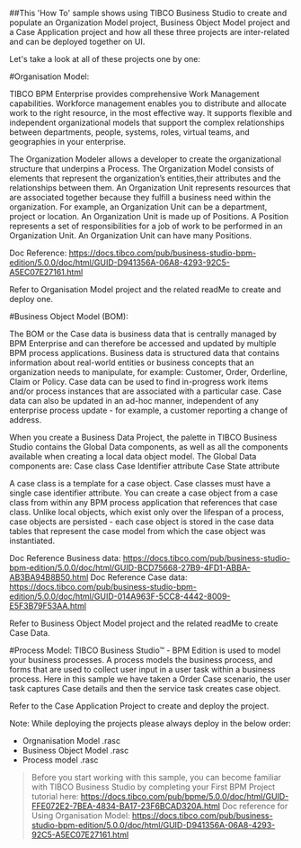 ##This 'How To' sample shows using TIBCO Business Studio to create and populate an Organization Model project, Business Object Model project and a Case Application project and how all these three projects are inter-related and can be deployed together on UI.

Let's take a look at all of these projects one by one:

#Organisation Model:

TIBCO BPM Enterprise provides comprehensive Work Management capabilities. Workforce management enables you to distribute and allocate work to the right resource, in the most effective way. 
It supports flexible and independent organizational models that support the complex relationships between departments, people, systems, roles, virtual
teams, and geographies in your enterprise.

The Organization Modeler allows a developer to create the organizational structure that underpins a Process. The Organization Model consists of elements that represent the organization’s entities,their attributes and the relationships between them.
An Organization Unit represents resources that are associated together because they fulfill a business need within the organization. For example, an Organization Unit can be a department, project or location. An Organization Unit is made up of Positions. A Position represents a set of responsibilities for a job of work to be performed in an Organization Unit. An Organization Unit can have many Positions.

Doc Reference: https://docs.tibco.com/pub/business-studio-bpm-edition/5.0.0/doc/html/GUID-D941356A-06A8-4293-92C5-A5EC07E27161.html

Refer to Organisation Model project and the related readMe to create and deploy one.

#Business Object Model (BOM):

The BOM or the Case data is business data that is centrally managed by BPM Enterprise and can therefore be accessed and updated by multiple BPM process applications.
Business data is structured data that contains information about real-world entities or business concepts that an organization needs to manipulate, for example: Customer, Order, Orderline, Claim or Policy.
Case data can be used to find in-progress work items and/or process instances that are associated with a particular case. Case data can also be updated in an ad-hoc manner, independent of any enterprise process update - for example, a customer reporting a change of address.

When you create a Business Data Project, the palette in TIBCO Business Studio contains the
Global Data components, as well as all the components available when creating a local data object
model.
The Global Data components are:
Case class
Case Identifier attribute
Case State attribute

A case class is a template for a case object. Case classes must have a single case identifier attribute.
You can create a case object from a case class from within any BPM process application that references that case class.
Unlike local objects, which exist only over the lifespan of a process, case objects are persisted - each case object is stored in the case data tables that represent the case model from which the case object was instantiated.

Doc Reference Business data: https://docs.tibco.com/pub/business-studio-bpm-edition/5.0.0/doc/html/GUID-BCD75668-27B9-4FD1-ABBA-AB3BA94B8B50.html
Doc Reference Case data: https://docs.tibco.com/pub/business-studio-bpm-edition/5.0.0/doc/html/GUID-014A963F-5CC8-4442-8009-E5F3B79F53AA.html

Refer to Business Object Model project and the related readMe to create Case Data.

#Process Model:
TIBCO Business Studio™ - BPM Edition is used to model your business processes. A process models the business process, and forms that are used to collect user input in a user task within a business process.
Here in this sample we have taken a Order Case scenario, the user task captures Case details and then the  service task creates case object.

Refer to the Case Application Project to create and deploy the project. 

Note: While deploying the projects please always deploy in the below order:
- Orgnanisation Model .rasc
- Business Object Model .rasc
- Process model .rasc

>Before you start working with this sample, you can become familiar with TIBCO Business Studio by completing your First BPM Project tutorial here: https://docs.tibco.com/pub/bpme/5.0.0/doc/html/GUID-FFE072E2-7BEA-4834-BA17-23F6BCAD320A.html
Doc reference for Using Organisation Model: https://docs.tibco.com/pub/business-studio-bpm-edition/5.0.0/doc/html/GUID-D941356A-06A8-4293-92C5-A5EC07E27161.html

